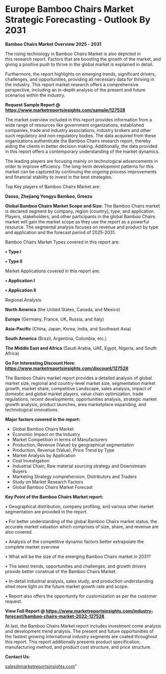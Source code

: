  # Europe Bamboo Chairs Market Strategic Forecasting - Outlook By 2031

<Strong> Bamboo Chairs Market Overview 2025 - 2031</strong>

The rising technology in Bamboo Chairs Market is also depicted in this research report. Factors that are boosting the growth of the market, and giving a positive push to thrive in the global market is explained in detail.

Furthermore, the report highlights on emerging trends, significant drivers, challenges, and opportunities, providing all necessary data for thriving in the industry. This report market research offers a comprehensive perspective, including an in-depth analysis of the present and future scenarios within the industry.

<strong>Request Sample Report @ <a href=https://www.marketreportsinsights.com/sample/127528>https://www.marketreportsinsights.com/sample/127528</a></strong>

The market overview included in this report provides information from a wide range of resources like government organizations, established companies, trade and industry associations, industry brokers and other such regulatory and non-regulatory bodies. The data acquired from these organizations authenticate the Bamboo Chairs research report, thereby aiding the clients in better decision making. Additionally, the data provided in this report offers a contemporary understanding of the market dynamics.

The leading players are focusing mainly on technological advancements in order to improve efficiency. The long-term development patterns for this market can be captured by continuing the ongoing process improvements and financial stability to invest in the best strategies.

Top Key players of Bamboo Chairs Market are:

<strong>Dasso, Zhejiang Yongyu Bamboo, Greezu</strong>

<strong><b>Global Bamboo Chairs Market Scope and Size:</b></strong>
The Bamboo Chairs market is declared segment by company, region (country), type, and application. Players, stakeholders, and other participants in the global Bamboo Chairs market will gain the market scope as they use the report as a powerful resource. The segmental analysis focuses on revenue and product by type and application and the forecast period of 2025-2031.

Bamboo Chairs Market Types covered in this report are:

<strong>• Type I

• Type II</strong>

Market Applications covered in this report are:

<strong>• Application I

• Application II</strong> 

Regional Analysis

<strong>North America</strong> (the United States, Canada, and Mexico)

<strong>Europe</strong> (Germany, France, UK, Russia, and Italy)

<strong>Asia-Pacific</strong> (China, Japan, Korea, India, and Southeast Asia)

<strong>South America</strong> (Brazil, Argentina, Colombia, etc.)

<strong>The Middle East and Africa</strong> (Saudi Arabia, UAE, Egypt, Nigeria, and South Africa)

<strong>Go For Interesting Discount Here: <a href=https://www.marketreportsinsights.com/discount/127528>https://www.marketreportsinsights.com/discount/127528</a></strong>

The Bamboo Chairs market report provides a detailed analysis of global market size, regional and country-level market size, segmentation market growth, market share, competitive Landscape, sales analysis, impact of domestic and global market players, value chain optimization, trade regulations, recent developments, opportunities analysis, strategic market growth analysis, product launches, area marketplace expanding, and technological innovations.

<strong><b>Major factors covered in the report:</b></strong>
<ul>
  <li>Global Bamboo Chairs Market </li>
  <li>Economic Impact on the Industry</li>
  <li>Market Competition in terms of Manufacturers</li>
  <li>Production, Revenue (Value) by geographical segmentation</li>
  <li>Production, Revenue (Value), Price Trend by Type</li>
  <li>Market Analysis by Application</li>
  <li>Cost Investigation</li>
  <li>Industrial Chain, Raw material sourcing strategy and Downstream Buyers</li>
  <li>Marketing Strategy comprehension, Distributors and Traders</li>
  <li>Study on Market Research Factors</li>
  <li>Global Bamboo Chairs Market Forecast</li>
</ul>

<strong><b>Key Point of the Bamboo Chairs Market report:</b></strong>

• Geographical distribution, company profiling, and various other market segmentation are provided in the report.

• For better understanding of the global Bamboo Chairs market status, the accurate market valuation which comprises of size, share, and revenue are also covered.

• Analysis of the competitive dynamic factors better extrapolate the complete market overview

• What will be the size of the emerging Bamboo Chairs market in 2031?

• The latest trends, opportunities and challenges, and growth drivers provide better construal of the Bamboo Chairs Market.

• In-detail industrial analysis, sales study, and production understanding shed more light on the future market growth rate and scope.

• Report also offers the opportunity for customization as per the customer request.

<strong><b>View Full Report @ <a href=https://www.marketreportsinsights.com/industry-forecast/bamboo-chairs-market-2022-127528>https://www.marketreportsinsights.com/industry-forecast/bamboo-chairs-market-2022-127528</a></b></strong>


At last, the Bamboo Chairs Market report includes investment come analysis and development trend analysis. The present and future opportunities of the fastest growing international industry segments are coated throughout this report. This report additionally presents product specification, manufacturing method, and product cost structure, and price structure.

<strong>Contact Us:</strong>

sales@marketreportsinsights.com"

